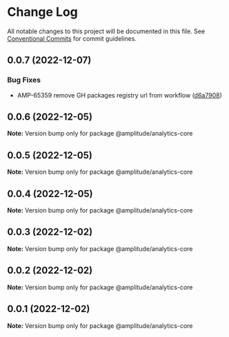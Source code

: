 # Change Log

All notable changes to this project will be documented in this file.
See [Conventional Commits](https://conventionalcommits.org) for commit guidelines.

## 0.0.7 (2022-12-07)


### Bug Fixes

* AMP-65359 remove GH packages registry url from workflow ([d6a7908](https://github.com/amplitude-alpha/amplitude-sdk-typescript/commit/d6a7908c9a1be2a989d874bb9f8ba568f01f8777))





## 0.0.6 (2022-12-05)

**Note:** Version bump only for package @amplitude/analytics-core





## 0.0.5 (2022-12-05)

**Note:** Version bump only for package @amplitude/analytics-core





## 0.0.4 (2022-12-05)

**Note:** Version bump only for package @amplitude/analytics-core





## 0.0.3 (2022-12-02)

**Note:** Version bump only for package @amplitude/analytics-core





## 0.0.2 (2022-12-02)

**Note:** Version bump only for package @amplitude/analytics-core





## 0.0.1 (2022-12-02)

**Note:** Version bump only for package @amplitude/analytics-core
